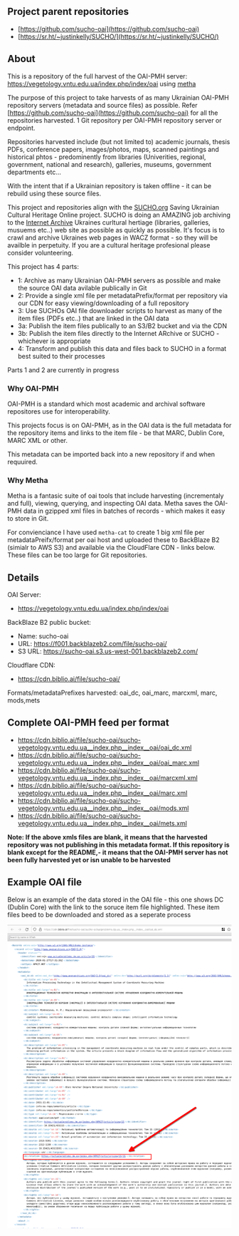 ## Project parent repositories

 * [https://github.com/sucho-oai](https://github.com/sucho-oai)
 * [https://sr.ht/~justinkelly/SUCHO/](https://sr.ht/~justinkelly/SUCHO/)

## About

This is a repository of the full harvest of the OAI-PMH server: https://vegetology.vntu.edu.ua/index.php/index/oai using [metha](https://github.com/miku/metha)

The purpose of this project to take harvests of as many Ukrainian OAI-PMH repository servers (metadata and source files) as possible. Refer [https://github.com/sucho-oai](https://github.com/sucho-oai) for all the repositories harvested. 1 Git repository per OAI-PMH repository server or endpoint.

Repositories harvested include (but not limited to) academic journals, thesis PDFs, conference papers, images/photos, maps, scanned paintings and historical phtos - predominently from libraries (Univerities, regional, government, national and research), galleries, museums, government departments etc...

With the intent that if a Ukrainian repository is taken offline - it can be rebuild using these source files.

This project and repositories align with the [SUCHO.org](https://sucho.org) Saving Ukrainian Cultural Heritage Online project. SUCHO is doing an AMAZING job archiving to the [Internet Archive](https://archive.org) Ukraines curltural hertiage (libraries, galleries, musuems etc..) web site as possible as quickly as possible. It's focus is to crawl and archive Ukraines web pages in WACZ format - so they will be availble in perpetuity. If you are a cultural heritage profesional please consider volunteering.

This project has 4 parts:

 * 1: Archive as many Ukrainian OAI-PMH servers as possible and make the source OAI data avilable publically in Git
 * 2: Provide a single xml file per metadataPrefix/format per repository via our CDN for easy viewing/downloading of a full repository
 * 3: Use SUCHOs OAI file downloader scripts to harvest as many of the item files (PDFs etc..) that are linked in the OAI data
  * 3a: Publish the item files publically to an S3/B2 bucket and via the CDN
  * 3b: Publish the item files directly to the Internet ARchive or SUCHO - whichever is appropriate
 * 4: Transform and publish this data and files back to SUCHO in a format best suited to their processes

Parts 1 and 2 are currently in progress

### Why OAI-PMH

OAI-PMH is a standard which most academic and archival software repositores use for interoperability.

This projects focus is on OAI-PMH, as in the OAI data is the full metadata for the repository items and links to the item file - be that MARC, Dublin Core, MARC XML or other.

This metadata can be imported back into a new repository if and when requuired.

### Why Metha

Metha is a fantasic suite of oai tools that include harvesting (incrementaly and full), viewing, querying, and inspecting OAI data. 
Metha saves the OAI-PMH data in gzipped xml files in batches of records - which makes it easy to store in Git. 

For convienciance I have used `metha-cat` to create 1 big xml file per metadataPreifx/format per oai host and uploaded these to BackBlaze B2 (simialr to AWS S3) and available via the CloudFlare CDN - links below. These files can be too large for Git repositories.

## Details

OAI Server: 

 * https://vegetology.vntu.edu.ua/index.php/index/oai

BackBlaze B2 public bucket:

 * Name: sucho-oai
 * URL:
https://f001.backblazeb2.com/file/sucho-oai/
 * S3 URL: https://sucho-oai.s3.us-west-001.backblazeb2.com/

Cloudflare CDN:

 * https://cdn.biblio.ai/file/sucho-oai/

Formats/metadataPrefixes harvested: oai_dc, oai_marc, marcxml, marc, mods,mets

## Complete OAI-PMH feed per format

* https://cdn.biblio.ai/file/sucho-oai/sucho-vegetology.vntu.edu.ua__index.php__index__oai/oai_dc.xml
* https://cdn.biblio.ai/file/sucho-oai/sucho-vegetology.vntu.edu.ua__index.php__index__oai/oai_marc.xml
* https://cdn.biblio.ai/file/sucho-oai/sucho-vegetology.vntu.edu.ua__index.php__index__oai/marcxml.xml
* https://cdn.biblio.ai/file/sucho-oai/sucho-vegetology.vntu.edu.ua__index.php__index__oai/marc.xml
* https://cdn.biblio.ai/file/sucho-oai/sucho-vegetology.vntu.edu.ua__index.php__index__oai/mods.xml
* https://cdn.biblio.ai/file/sucho-oai/sucho-vegetology.vntu.edu.ua__index.php__index__oai/mets.xml


**Note: If the above xmls files are blank, it means that the harvested repository was not publishing in this metadata format. If this repository is blank except for the README,- it means that the OAI-PMH server has not been fully harvested yet or isn unable to be harvested**

## Example OAI file

Below is an example of the data stored in the OAI file - this one shows DC (Dublin Core) with the link to the soruce item file highlighted. These item files beed to be downloaded and stored as a seperate process

![DC OAI sample](https://raw.githubusercontent.com/sucho-oai/admin/master/dc-example.png)
